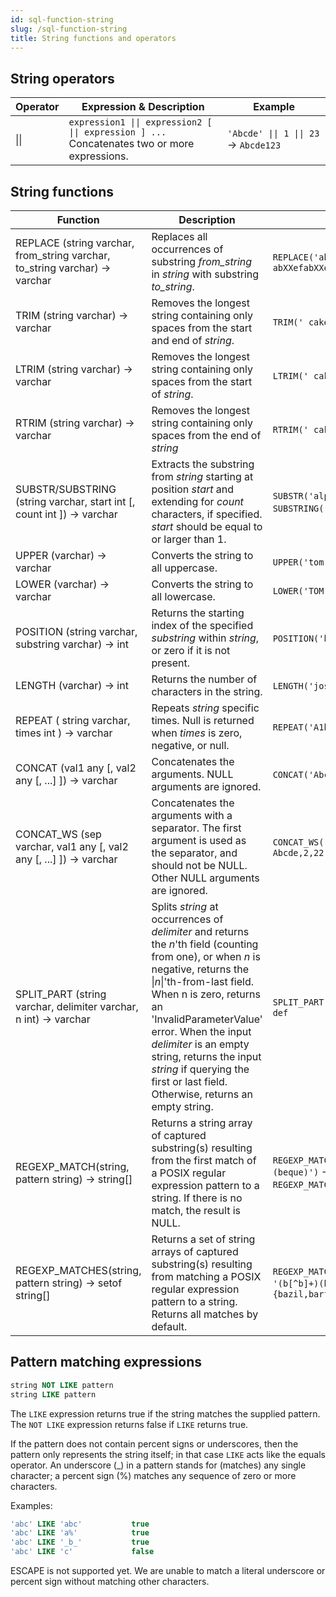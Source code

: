 ```yaml
---
id: sql-function-string
slug: /sql-function-string
title: String functions and operators
---
```



## String operators

| Operator | Expression & Description | Example |
| ----------- | ----------- | ----------- |
| \|\| | <code>expression1 &#124;&#124; expression2 [ &#124;&#124; expression ] ...</code> <br /> Concatenates two or more expressions. <br /> | <code>'Abcde' &#124;&#124; 1 &#124;&#124; 23 </code> → `Abcde123` |

## String functions

|Function|Description|Example|
|---|---|---|
|REPLACE (string varchar, from_string varchar, to_string varchar) → varchar|Replaces all occurrences of substring *from_string* in *string* with substring *to_string*.|`REPLACE('abcdefabcdef', 'cd', 'XX')` → `abXXefabXXef`|
|TRIM (string varchar) → varchar|Removes the longest string containing only spaces from the start and end of *string*.|`TRIM(' cake ')` → 'cake'|<!--Author: I didn't use the code tag `` for what's returned because `` truncates the empty spaces at the beginning and the end, and in this case, spaces should be kept. So I used '' which keeps the spaces. Same for the next two functions.-->
|LTRIM (string varchar) → varchar|Removes the longest string containing only spaces from the start of *string*.|`LTRIM(' cake ')` → 'cake '|
|RTRIM (string varchar) → varchar|Removes the longest string containing only spaces from the end of *string*|`RTRIM(' cake ')` → ' cake'|
|SUBSTR/SUBSTRING (string varchar, start int [, count int ]) → varchar|Extracts the substring from *string* starting at position *start* and extending for *count* characters, if specified. *start* should be equal to or larger than 1.| `SUBSTR('alphabet', 3)` → `phabet`; <br /> `SUBSTRING('alphabet', 3, 2)` → `ph`|
|UPPER (varchar) → varchar|Converts the string to all uppercase.|`UPPER('tom')` → `TOM`|
|LOWER (varchar) → varchar|Converts the string to all lowercase.|`LOWER('TOM')` → `tom`|
|POSITION (string varchar, substring varchar) → int	|Returns the starting index of the specified *substring* within *string*, or zero if it is not present.|`POSITION('high', 'ig')` → `2`|
|LENGTH (varchar) → int|Returns the number of characters in the string.|`LENGTH('jose')` → `4`|
|REPEAT ( string varchar, times int ) → varchar|Repeats *string* specific times. Null is returned when *times* is zero, negative, or null.|`REPEAT('A1b2', 3)` → `A1b2A1b2A1b2`|
|CONCAT (val1 any [, val2 any [, ...] ]) → varchar | Concatenates the arguments. NULL arguments are ignored. | `CONCAT('Abcde', 2, NULL, 22)` → `Abcde222` |
|CONCAT_WS (sep varchar, val1 any [, val2 any [, ...] ]) → varchar | Concatenates the arguments with a separator. The first argument is used as the separator, and should not be NULL. Other NULL arguments are ignored. | `CONCAT_WS(',', 'Abcde', 2, NULL, 22)` → `Abcde,2,22` |
|SPLIT_PART (string varchar, delimiter varchar, n int) → varchar | Splits *string* at occurrences of *delimiter* and returns the *n*'th field (counting from one), or when *n* is negative, returns the \|*n*\|'th-from-last field. When n is zero, returns an 'InvalidParameterValue' error. When the input *delimiter* is an empty string, returns the input *string* if querying the first or last field. Otherwise, returns an empty string. | `SPLIT_PART('abc~@~def~@~ghi', '~@~', 2)` → `def` |
|REGEXP_MATCH(string, pattern string) → string[] | Returns a string array of captured substring(s) resulting from the first match of a POSIX regular expression pattern to a string. If there is no match, the result is NULL.| `REGEXP_MATCH('foobarbequebaz', '(bar)(beque)')` → `[bar,beque]` <br /> `REGEXP_MATCH('abc', 'd')` → `NULL`|
|REGEXP_MATCHES(string, pattern string) → setof string[] | Returns a set of string arrays of captured substring(s) resulting from matching a POSIX regular expression pattern to a string. Returns all matches by default.| `REGEXP_MATCHES('foobarbequebazilbarfbonk', '(b[^b]+)(b[^b]+)')` → `{bar,beque} {bazil,barf}`|


## Pattern matching expressions

```sql
string NOT LIKE pattern
string LIKE pattern
```

The `LIKE` expression returns true if the string matches the supplied pattern. The `NOT LIKE` expression returns false if `LIKE` returns true.

If the pattern does not contain percent signs or underscores, then the pattern only represents the string itself; in that case `LIKE` acts like the equals operator. An underscore (_) in a pattern stands for (matches) any single character; a percent sign (%) matches any sequence of zero or more characters.

Examples:

```sql
'abc' LIKE 'abc'           true
'abc' LIKE 'a%'            true
'abc' LIKE '_b_'           true
'abc' LIKE 'c'             false
```


ESCAPE is not supported yet. We are unable to match a literal underscore or percent sign without matching other characters.

